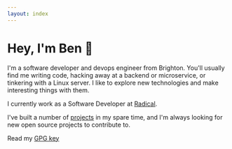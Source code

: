 ```yaml
---
layout: index
---
```


# Hey, I'm Ben 👋

I'm a software developer and devops engineer from Brighton. You'll usually find me writing code, hacking away at a backend or microservice, or tinkering with a Linux server.
I like to explore new technologies and make interesting things with them.

I currently work as a Software Developer at [Radical](https://www.radicalcompany.com).

I've built a number of [projects](./projects.html) in my spare time, and I'm always looking for new open source projects to contribute to.

Read my [GPG key](https://orrin.uk/gpg)